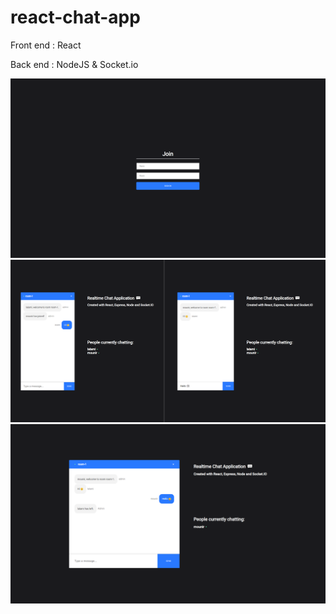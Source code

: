 # react-chat-app
Front end : React

Back end : NodeJS & Socket.io 

![image-demo-1](https://github.com/LLMounir/Portfolio-2021/blob/main/demo/chat-app-demo-1.png)
![image-demo-1](https://github.com/LLMounir/Portfolio-2021/blob/main/demo/chat-app-demo-2.png)
![image-demo-1](https://github.com/LLMounir/Portfolio-2021/blob/main/demo/chat-app-demo-3.png)
